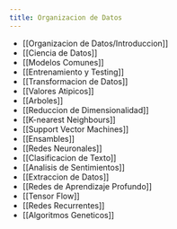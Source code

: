 ```yaml
---
title: Organizacion de Datos
---
```

- [[Organizacion de Datos/Introduccion]]
- [[Ciencia de Datos]]
- [[Modelos Comunes]]
- [[Entrenamiento y Testing]]
- [[Transformacion de Datos]]
- [[Valores Atipicos]]
- [[Arboles]]
- [[Reduccion de Dimensionalidad]]
- [[K-nearest Neighbours]]
- [[Support Vector Machines]]
- [[Ensambles]]
- [[Redes Neuronales]]
- [[Clasificacion de Texto]]
- [[Analisis de Sentimientos]]
- [[Extraccion de Datos]]
- [[Redes de Aprendizaje Profundo]]
- [[Tensor Flow]]
- [[Redes Recurrentes]]
- [[Algoritmos Geneticos]]
